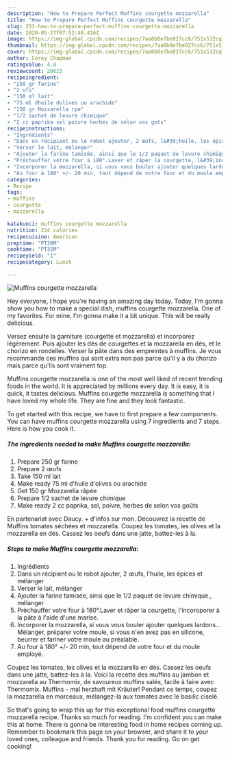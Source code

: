 ```yaml
---
description: "How to Prepare Perfect Muffins courgette mozzarella"
title: "How to Prepare Perfect Muffins courgette mozzarella"
slug: 253-how-to-prepare-perfect-muffins-courgette-mozzarella
date: 2020-05-27T07:52:48.416Z
image: https://img-global.cpcdn.com/recipes/7aa8b0e7be027cc6/751x532cq70/muffins-courgette-mozzarella-photo-principale-de-la-recette.jpg
thumbnail: https://img-global.cpcdn.com/recipes/7aa8b0e7be027cc6/751x532cq70/muffins-courgette-mozzarella-photo-principale-de-la-recette.jpg
cover: https://img-global.cpcdn.com/recipes/7aa8b0e7be027cc6/751x532cq70/muffins-courgette-mozzarella-photo-principale-de-la-recette.jpg
author: Corey Chapman
ratingvalue: 4.8
reviewcount: 20623
recipeingredient:
- "250 gr farine"
- "2 ufs"
- "150 ml lait"
- "75 ml dhuile dolives ou arachide"
- "150 gr Mozzarella rpe"
- "1/2 sachet de levure chimique"
- "2 cc paprika sel poivre herbes de selon vos gots"
recipeinstructions:
- "Ingrédients"
- "Dans un récipient ou le robot ajouter, 2 œufs, l&#39;huile, les épices et mélanger"
- "Verser le lait, mélanger"
- "Ajouter la farine tamisée, ainsi que le 1/2 paquet de levure chimique., mélanger"
- "Préchauffer votre four à 180°.Laver et râper la courgette, l&#39;incoroporer à la pâte à l&#39;aide d&#39;une marise."
- "Incorporer la mozzarella, si vous vous bouler ajouter quelques lardons... Mélanger, préparer votre moule, si vous n&#39;en avez pas en silicone, beurrer et fariner votre moule au préalable."
- "Au four à 180° +/- 20 min, tout dépend de votre four et du moule employé."
categories:
- Recipe
tags:
- muffins
- courgette
- mozzarella

katakunci: muffins courgette mozzarella 
nutrition: 224 calories
recipecuisine: American
preptime: "PT30M"
cooktime: "PT35M"
recipeyield: "1"
recipecategory: Lunch

---
```



![Muffins courgette mozzarella](https://img-global.cpcdn.com/recipes/7aa8b0e7be027cc6/751x532cq70/muffins-courgette-mozzarella-photo-principale-de-la-recette.jpg)

Hey everyone, I hope you're having an amazing day today. Today, I'm gonna show you how to make a special dish, muffins courgette mozzarella. One of my favorites. For mine, I'm gonna make it a bit unique. This will be really delicious.

Versez ensuite la garniture (courgette et mozzarella) et incorporez légèrement. Puis ajouter les dés de courgettes et la mozzarella en dés, et le chorizo en rondelles. Verser la pâte dans des empreintes à muffins. Je vous recommande ces muffins qui sont extra non pas parce qu&#39;il y a du chorizo mais parce qu&#39;ils sont vraiment top.

Muffins courgette mozzarella is one of the most well liked of recent trending foods in the world. It is appreciated by millions every day. It is easy, it is quick, it tastes delicious. Muffins courgette mozzarella is something that I have loved my whole life. They are fine and they look fantastic.


To get started with this recipe, we have to first prepare a few components. You can have muffins courgette mozzarella using 7 ingredients and 7 steps. Here is how you cook it.

<!--inarticleads1-->

##### The ingredients needed to make Muffins courgette mozzarella:

1. Prepare 250 gr farine
1. Prepare 2 œufs
1. Take 150 ml lait
1. Make ready 75 ml d&#39;huile d&#39;olives ou arachide
1. Get 150 gr Mozzarella râpée
1. Prepare 1/2 sachet de levure chimique
1. Make ready 2 cc paprika, sel, poivre, herbes de selon vos goûts


En partenariat avec Daucy. + d&#39;infos sur mon. Découvrez la recette de Muffins tomates séchées et mozzarella. Coupez les tomates, les olives et la mozzarella en dés. Cassez les oeufs dans une jatte, battez-les à la. 

<!--inarticleads2-->

##### Steps to make Muffins courgette mozzarella:

1. Ingrédients
1. Dans un récipient ou le robot ajouter, 2 œufs, l&#39;huile, les épices et mélanger
1. Verser le lait, mélanger
1. Ajouter la farine tamisée, ainsi que le 1/2 paquet de levure chimique., mélanger
1. Préchauffer votre four à 180°.Laver et râper la courgette, l&#39;incoroporer à la pâte à l&#39;aide d&#39;une marise.
1. Incorporer la mozzarella, si vous vous bouler ajouter quelques lardons... Mélanger, préparer votre moule, si vous n&#39;en avez pas en silicone, beurrer et fariner votre moule au préalable.
1. Au four à 180° +/- 20 min, tout dépend de votre four et du moule employé.


Coupez les tomates, les olives et la mozzarella en dés. Cassez les oeufs dans une jatte, battez-les à la. Voici la recette des muffins au jambon et mozzarella au Thermomix, de savoureux muffins salés, facile à faire avec Thermomix. Muffins - mal herzhaft mit Kräuter! Pendant ce temps, coupez la mozzarella en morceaux, mélangez-la aux tomates avec le basilic ciselé. 

So that's going to wrap this up for this exceptional food muffins courgette mozzarella recipe. Thanks so much for reading. I'm confident you can make this at home. There is gonna be interesting food in home recipes coming up. Remember to bookmark this page on your browser, and share it to your loved ones, colleague and friends. Thank you for reading. Go on get cooking!
